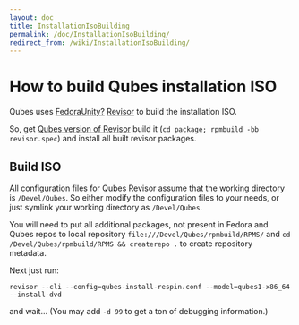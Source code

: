 ```yaml
---
layout: doc
title: InstallationIsoBuilding
permalink: /doc/InstallationIsoBuilding/
redirect_from: /wiki/InstallationIsoBuilding/
---
```


How to build Qubes installation ISO
===================================

Qubes uses [FedoraUnity?](/doc/FedoraUnity) [Revisor](http://revisor.fedoraunity.org/) to build the installation ISO.

So, get [Qubes version of Revisor](http://git.qubes-os.org/?p=smoku/revisor) build it (`cd package; rpmbuild -bb revisor.spec`) and install all built revisor packages.

Build ISO
---------

All configuration files for Qubes Revisor assume that the working directory is `/Devel/Qubes`. So either modify the configuration files to your needs, or just symlink your working directory as `/Devel/Qubes`.

You will need to put all additional packages, not present in Fedora and Qubes repos to local repository `file:///Devel/Qubes/rpmbuild/RPMS/` and `cd /Devel/Qubes/rpmbuild/RPMS && createrepo .` to create repository metadata.

Next just run:

```
revisor --cli --config=qubes-install-respin.conf --model=qubes1-x86_64 --install-dvd
```

and wait... (You may add `-d 99` to get a ton of debugging information.)
